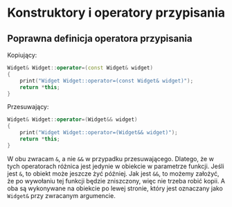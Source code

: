 # Konstruktory i operatory przypisania

## Poprawna definicja operatora przypisania 

Kopiujący:

```cpp
Widget& Widget::operator=(const Widget& widget)
{
    print("Widget Widget::operator=(const Widget& widget)");
    return *this;
}
```

Przesuwający:

```cpp
Widget& Widget::operator=(Widget&& widget)
{
    print("Widget Widget::operator=(Widget&& widget)");
    return *this;
}
```

W obu zwracam `&`, a nie `&&` w przypadku przesuwającego. Dlatego, że w tych operatorach różnica jest jedynie w 
obiekcie w parametrze funkcji. Jeśli jest `&`, to obiekt może jeszcze żyć później. Jak jest `&&`, to możemy założyć, że
po wywołaniu tej funkcji będzie zniszczony, więc nie trzeba robić kopii. A oba są wykonywane na obiekcie po lewej stronie,
który jest oznaczany jako `Widget&` przy zwracanym argumencie. 